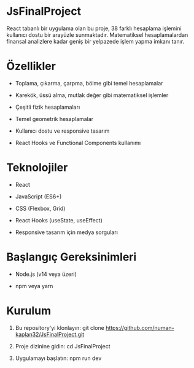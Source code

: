 # JsFinalProject

React tabanlı bir uygulama olan bu proje, 38 farklı hesaplama işlemini kullanıcı dostu bir arayüzle sunmaktadır. Matematiksel hesaplamalardan finansal analizlere kadar geniş bir yelpazede işlem yapma imkanı tanır.

# Özellikler

- Toplama, çıkarma, çarpma, bölme gibi temel hesaplamalar

- Karekök, üssü alma, mutlak değer gibi matematiksel işlemler

- Çeşitli fizik hesaplamaları

- Temel geometrik hesaplamalar

- Kullanıcı dostu ve responsive tasarım

- React Hooks ve Functional Components kullanımı

# Teknolojiler

- React

- JavaScript (ES6+)

- CSS (Flexbox, Grid)

- React Hooks (useState, useEffect)

- Responsive tasarım için medya sorguları

# Başlangıç Gereksinimleri

- Node.js (v14 veya üzeri)

- npm veya yarn

# Kurulum

1. Bu repository'yi klonlayın: git clone https://github.com/numan-kaplan32/JsFinalProject.git

2. Proje dizinine gidin:  cd JsFinalProject

3. Uygulamayı başlatın: npm run dev
